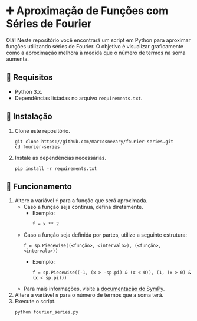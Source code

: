 # ➕ Aproximação de Funções com Séries de Fourier

Olá! Neste repositório você encontrará um script em Python para aproximar funções utilizando séries de Fourier. O objetivo é visualizar graficamente como a aproximação melhora à medida que o número de termos na soma aumenta.

## 🔹 Requisitos
- Python 3.x.
-  Dependências listadas no arquivo `requirements.txt`.

## 🔹 Instalação
1. Clone este repositório.
    ```
    git clone https://github.com/marcosnevary/fourier-series.git
    cd fourier-series
    ```
2. Instale as dependências necessárias.
    ```
    pip install -r requirements.txt
    ```
## 🔹 Funcionamento
1. Altere a variável `f` para a função que será aproximada.
   - Caso a função seja continua, defina diretamente.
     - Exemplo:
       ```
       f = x ** 2
       ```
   - Caso a função seja definida por partes, utilize a seguinte estrutura:
     ```
     f = sp.Piecewise((<função>, <intervalo>), (<função>, <intervalo>))
     ```
     - Exemplo:
       ```
       f = sp.Piecewise((-1, (x > -sp.pi) & (x < 0)), (1, (x > 0) & (x < sp.pi)))
       ```
    - Para mais informações, visite a [documentação do SymPy](https://docs.sympy.org/latest/index.html).
3. Altere a variável `n` para o número de termos que a soma terá.
4. Execute o script.
   ```
   python fourier_series.py
   ```


